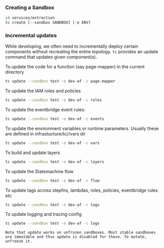 ### Creating a Sandbox

```sh
cd services/extraction
tc create [--sandbox SANDBOX] [-e ENV]
```


### Incremental updates

While developing, we often need to incrementally deploy certain components without recreating the entire topology. `tc` provides an update command that updates given component(s).

To update the code for a function (say page-mapper) in the current directory

```sh
tc update --sandbox test -e dev-af -c page-mapper
```

To update the IAM roles and policies

```sh
tc update --sandbox test -e dev-af -c roles
```

To update the eventbridge event rules:

```sh
tc update --sandbox test -e dev-af -c events
```

To update the environment variables or runtime parameters. Usually these are defined in infrastucture/tc/<topology>/vars dir

```sh
tc update --sandbox test -e dev-af -c vars
```

To build and update layers

```sh
tc update --sandbox test -e dev-af -c layers
```

To update the Statemachine flow

```sh
tc update --sandbox test -e dev-af -c flow

```

To update tags across stepfns, lambdas, roles, policies, eventbridge rules etc

```sh
tc update --sandbox test -e dev-af -c tags
```

To update logging and tracing config

```sh
tc update --sandbox test -e dev-af -c logs
```

```admonish info
Note that update works on unfrozen sandboxes. Most stable sandboxes are immutable and thus update is disabled for those. To mutate, unfreeze it.
